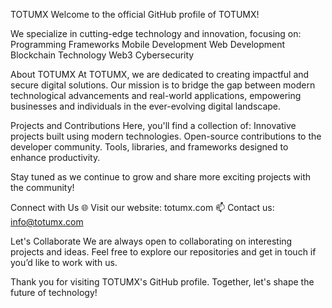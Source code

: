 TOTUMX
Welcome to the official GitHub profile of TOTUMX!

We specialize in cutting-edge technology and innovation, focusing on:
Programming
Frameworks
Mobile Development
Web Development
Blockchain Technology
Web3
Cybersecurity

About TOTUMX
At TOTUMX, we are dedicated to creating impactful and secure digital solutions. Our mission is to bridge the gap between modern technological advancements and real-world applications, empowering businesses and individuals in the ever-evolving digital landscape.

Projects and Contributions
Here, you'll find a collection of:
Innovative projects built using modern technologies.
Open-source contributions to the developer community.
Tools, libraries, and frameworks designed to enhance productivity.

Stay tuned as we continue to grow and share more exciting projects with the community!

Connect with Us
🌐 Visit our website: totumx.com
📫 Contact us: info@totumx.com

Let's Collaborate
We are always open to collaborating on interesting projects and ideas. Feel free to explore our repositories and get in touch if you’d like to work with us.

Thank you for visiting TOTUMX's GitHub profile. Together, let's shape the future of technology!

